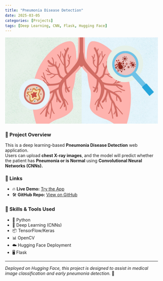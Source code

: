 ```yaml
---
title: "Pneumonia Disease Detection"
date: 2025-03-05
categories: [Projects]
tags: [Deep Learning, CNN, Flask, Hugging Face]
---
```


![Pneumonia Detection](/assets/images/bronchitis-vs-pneumonia-alt-1440x810.jpg)

### 🌟 Project Overview  
This is a deep learning-based **Pneumonia Disease Detection** web application.  
Users can upload **chest X-ray images**, and the model will predict whether the patient has **Pneumonia or is Normal** using **Convolutional Neural Networks (CNNs).**  

### 🔗 Links  
- 🔥 **Live Demo:** [Try the App](https://huggingface.co/spaces/tarkpatel/pneumonia_detection)  
- 🛠 **GitHub Repo:** [View on GitHub](https://github.com/tarkptel/Pneumonia-Detection-Using-Deep-Learning)  

### 🚀 Skills & Tools Used  
- 🐍 Python  
- 🤖 Deep Learning (CNNs)  
- 📦 TensorFlow/Keras  
- 📊 OpenCV  
- ☁️ Hugging Face Deployment  
- 🖥 Flask  

---

*Deployed on Hugging Face, this project is designed to assist in medical image classification and early pneumonia detection.* 🚀
